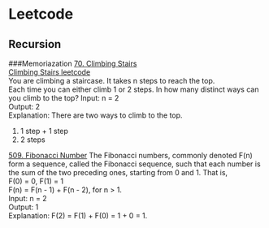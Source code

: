 # Leetcode
## Recursion
###Memoriazation
[70. Climbing Stairs](src/leetcode/recursive/memorization/ClimbingStairs.java)\
[Climbing Stairs leetcode](https://leetcode.com/problems/climbing-stairs/) \
You are climbing a staircase. It takes n steps to reach the top.\
Each time you can either climb 1 or 2 steps. In how many distinct ways can you climb to the top?
Input: n = 2\
Output: 2\
Explanation: There are two ways to climb to the top.
1. 1 step + 1 step
2. 2 steps

[509. Fibonacci Number](src/leetcode/recursive/FibonacciNumber.java)
The Fibonacci numbers, commonly denoted F(n) form a sequence, called the Fibonacci sequence,
such that each number is the sum of the two preceding ones, starting from 0 and 1. That is,\
F(0) = 0, F(1) = 1\
F(n) = F(n - 1) + F(n - 2), for n > 1.\
Input: n = 2\
Output: 1\
Explanation: F(2) = F(1) + F(0) = 1 + 0 = 1.





